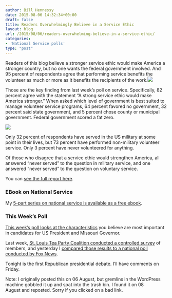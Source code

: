 ```yaml
---
author: Bill Hennessy
date: 2015-08-06 14:32:34+00:00
draft: false
title: Readers Overwhelmingly Believe in a Service Ethic
layout: blog
url: /2015/08/06/readers-overwhelming-believe-in-a-service-ethic/
categories:
- 'National Service polls'
type: "post"
---
```


Readers of this blog believe a stronger service ethic would make America a stronger country, but no one wants the federal government involved. And 95 percent of respondents agree that performing service benefits the volunteer as much or more as it benefits the recipients of the work.[![](https://hennessysview.com/wp-content/uploads/2015/08/1438819276_thumb.png)
](https://hennessysview.com/wp-content/uploads/2015/08/1438819276_full.png)



Those are the key finding from last week’s poll on service. Specifically, 82 percent agree with the statement “A strong service ethic would make America stronger.” When asked which level of government is best suited to manage volunteer service programs, 64 percent favored no government, 32 percent said state government, and 5 percent chose county or municipal government. Federal government scored a fat zero.

[![](https://hennessysview.com/wp-content/uploads/2015/08/1438819218_thumb.png)
](https://hennessysview.com/wp-content/uploads/2015/08/1438819218_full.png)

Only 32 percent of respondents have served in the US military at some point in their lives, but 73 percent have performed non-military volunteer service. Only 3 percent have never volunteered for anything.

Of those who disagree that a service ethic would strengthen America, all answered “never served” to the question in military service, and one answered “never served” to the question on voluntary service.

You can [see the full report here](https://bhennessy.typeform.com/report/WanYU7/IDPp).



### EBook on National Service



My [5-part series on national service is available as a free ebook](https://hennessysview.com/free-service-ebook/).



### This Week’s Poll



[This week’s poll looks at the characteristics](https://hennessysview.com/2015/08/05/poll-which-candidate-qualities-matter-most/) you believe are most important in candidates for US President and Missouri Governor.

Last week, [St. Louis Tea Party Coalition conducted a controlled survey](https://stlouisteaparty.com/2015/08/01/st-louis-tea-partiers-give-us-missouri-low-marks/) of members, and yesterday I [compared those results to a national poll conducted by Fox News](https://hennessysview.com/2015/08/04/tea-partiers-in-st-louis-see-things-a-bit-differently/).

Tonight is the first Republican presidential debate. I’ll have comments on Friday.

Note: I originally posted this on 06 August, but gremlins in the WordPress machine gobbled it up and spat into the trash bin. I found it on 08 August and reposted. Sorry if you clicked on a bad link.
